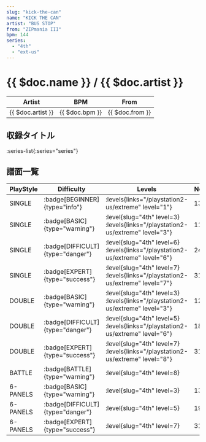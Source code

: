 ```yaml
---
slug: "kick-the-can"
name: "KICK THE CAN"
artist: "BUS STOP"
from: "ZIPmania III"
bpm: 144
series:
  - "4th"
  - "ext-us"
---
```


# {{ $doc.name }} / {{ $doc.artist }}

|Artist|BPM|From|
|------|---|----|
|{{ $doc.artist }}|{{ $doc.bpm }}|{{ $doc.from }}|

## 収録タイトル

:series-list{:series="series"}

## 譜面一覧

|PlayStyle|Difficulty|Levels|Notes|Movie|
|---------|----------|------|-----|-----|
|SINGLE| :badge[BEGINNER]{type="info"}| :levels{links="/playstation2-us/extreme" level="1"}|130/0||
|SINGLE| :badge[BASIC]{type="warning"}|<div class="field is-grouped is-grouped-multiline"> :level{slug="4th" level=3}  :levels{links="/playstation2-us/extreme" level="3"}</div>|115/0||
|SINGLE| :badge[DIFFICULT]{type="danger"}|<div class="field is-grouped is-grouped-multiline"> :level{slug="4th" level=6}  :levels{links="/playstation2-us/extreme" level="6"}</div>|246/0||
|SINGLE| :badge[EXPERT]{type="success"}|<div class="field is-grouped is-grouped-multiline"> :level{slug="4th" level=7}  :levels{links="/playstation2-us/extreme" level="7"}</div>|313/0||
|DOUBLE| :badge[BASIC]{type="warning"}|<div class="field is-grouped is-grouped-multiline"> :level{slug="4th" level=3}  :levels{links="/playstation2-us/extreme" level="3"}</div>|128/0||
|DOUBLE| :badge[DIFFICULT]{type="danger"}|<div class="field is-grouped is-grouped-multiline"> :level{slug="4th" level=5}  :levels{links="/playstation2-us/extreme" level="6"}</div>|189/0||
|DOUBLE| :badge[EXPERT]{type="success"}|<div class="field is-grouped is-grouped-multiline"> :level{slug="4th" level=7}  :levels{links="/playstation2-us/extreme" level="8"}</div>|313/0||
|BATTLE| :badge[BATTLE]{type="warning"}|<div class="field is-grouped is-grouped-multiline"> :level{slug="4th" level=8}</div>|||
|6-PANELS| :badge[BASIC]{type="warning"}|<div class="field is-grouped is-grouped-multiline"> :level{slug="4th" level=3}</div>|130/0||
|6-PANELS| :badge[DIFFICULT]{type="danger"}|<div class="field is-grouped is-grouped-multiline"> :level{slug="4th" level=5}</div>|190/0||
|6-PANELS| :badge[EXPERT]{type="success"}|<div class="field is-grouped is-grouped-multiline"> :level{slug="4th" level=7}</div>|313/0||
